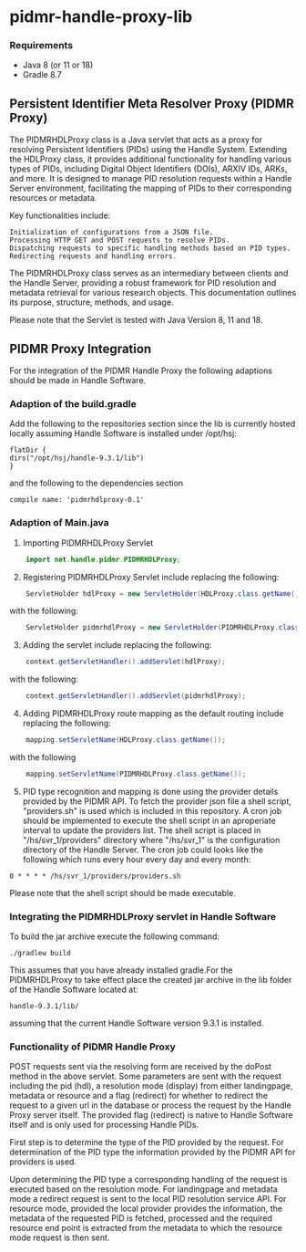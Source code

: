 # pidmr-handle-proxy-lib

### Requirements
- Java 8 (or 11 or 18)
- Gradle 8.7

## Persistent Identifier Meta Resolver Proxy (PIDMR Proxy)

The PIDMRHDLProxy class is a Java servlet that acts as a proxy for resolving Persistent Identifiers (PIDs) using the Handle System. Extending the HDLProxy class, it provides additional functionality for handling various types of PIDs, including Digital Object Identifiers (DOIs), ARXIV IDs, ARKs, and more. It is designed to manage PID resolution requests within a Handle Server environment, facilitating the mapping of PIDs to their corresponding resources or metadata.

Key functionalities include:

    Initialization of configurations from a JSON file.
    Processing HTTP GET and POST requests to resolve PIDs.
    Dispatching requests to specific handling methods based on PID types.
    Redirecting requests and handling errors.

The PIDMRHDLProxy class serves as an intermediary between clients and the Handle Server, providing a robust framework for PID resolution and metadata retrieval for various research objects. This documentation outlines its purpose, structure, methods, and usage.

Please note that the Servlet is tested with Java Version 8, 11 and 18.

## PIDMR Proxy Integration

For the integration of the PIDMR Handle Proxy the following adaptions should be made in Handle Software.

### Adaption of the build.gradle

Add the following to the repositories section since the lib is currently hosted locally assuming Handle Software is installed under /opt/hsj:

    flatDir {
    dirs("/opt/hsj/handle-9.3.1/lib")
    }

and the following to the dependencies section

    compile name: 'pidmrhdlproxy-0.1'

### Adaption of Main.java

1) Importing PIDMRHDLProxy Servlet

```java
    import net.handle.pidmr.PIDMRHDLProxy;
```

2) Registering PIDMRHDLProxy Servlet include replacing the following:

```java
    ServletHolder hdlProxy = new ServletHolder(HDLProxy.class.getName(), HDLProxy.class);
```

with the following:

```java
    ServletHolder pidmrhdlProxy = new ServletHolder(PIDMRHDLProxy.class.getName(), PIDMRHDLProxy.class);
```
        
3) Adding the servlet include replacing the following:

```java
    context.getServletHandler().addServlet(hdlProxy);
```

with the following:

```java
    context.getServletHandler().addServlet(pidmrhdlProxy);
```

4) Adding PIDMRHDLProxy route mapping as the default routing include replacing the following:

```java
    mapping.setServletName(HDLProxy.class.getName());
```

with the following

```java
    mapping.setServletName(PIDMRHDLProxy.class.getName());
```

5) PID type recognition and mapping is done using the provider details provided by the PIDMR API. To fetch the provider json file a shell script, "providers.sh" is used which is included in this repository. A cron job should be implemented to execute the shell script in an aproperiate interval to update the providers list. The shell script is placed in "/hs/svr_1/providers" directory where "/hs/svr_1" is the configuration directory of the Handle Server. The cron job could looks like the following which runs every hour every day and every month:

```
0 * * * * /hs/svr_1/providers/providers.sh
```

Please note that the shell script should be made executable.

### Integrating the PIDMRHDLProxy servlet in Handle Software

To build the jar archive execute the following command:

    ./gradlew build

This assumes that you have already installed gradle.For the PIDMRHDLProxy to take effect place the created jar archive in the
lib folder of the Handle Software located at:
    
    handle-9.3.1/lib/

assuming that the current Handle Software version 9.3.1 is installed.
    
### Functionality of PIDMR Handle Proxy

POST requests sent via the resolving form are received by the doPost method in the above servlet. Some parameters are sent with the request including the pid (hdl), a resolution mode (display) from either landingpage, metadata or resource and a flag (redirect) for whether to redirect the request to a given url in the database or process the request by the Handle Proxy server itself. The provided flag (redirect) is native to Handle Software itself and is only used for processing Handle PIDs.

First step is to determine the type of the PID provided by the request. For determination of the PID type the information provided by the PIDMR API for providers is used.

Upon determining the PID type a corresponding handling of the request is executed based on the resolution mode. For landingpage and metadata mode a redirect request is sent to the local PID resolution service API. For resource mode, provided the local provider provides the information, the metadata of the requested PID is fetched, processed and the required resource end point is extracted from the metadata to which the resource mode request is then sent.